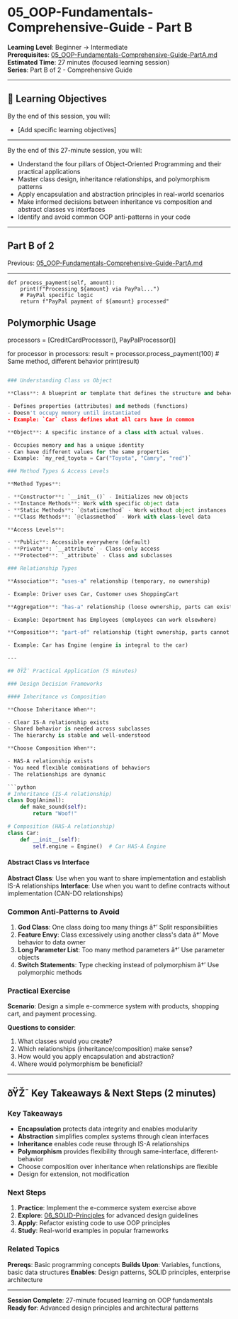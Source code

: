 # 05_OOP-Fundamentals-Comprehensive-Guide - Part B

**Learning Level**: Beginner → Intermediate  
**Prerequisites**: [05_OOP-Fundamentals-Comprehensive-Guide-PartA.md](05_OOP-Fundamentals-Comprehensive-Guide-PartA.md)  
**Estimated Time**: 27 minutes (focused learning session)  
**Series**: Part B of 2 - Comprehensive Guide

---
## 🎯 Learning Objectives

By the end of this session, you will:

- [Add specific learning objectives]

---

By the end of this 27-minute session, you will:

- Understand the four pillars of Object-Oriented Programming and their practical applications
- Master class design, inheritance relationships, and polymorphism patterns
- Apply encapsulation and abstraction principles in real-world scenarios
- Make informed decisions between inheritance vs composition and abstract classes vs interfaces
- Identify and avoid common OOP anti-patterns in your code

---

## Part B of 2

Previous: [05_OOP-Fundamentals-Comprehensive-Guide-PartA.md](05_OOP-Fundamentals-Comprehensive-Guide-PartA.md)

---

    def process_payment(self, amount):
        print(f"Processing ${amount} via PayPal...")
        # PayPal specific logic
        return f"PayPal payment of ${amount} processed"

## Polymorphic Usage

processors = [CreditCardProcessor(), PayPalProcessor()]

for processor in processors:
    result = processor.process_payment(100)  # Same method, different behavior
    print(result)

```python

### Understanding Class vs Object

**Class**: A blueprint or template that defines the structure and behavior of objects.

- Defines properties (attributes) and methods (functions)
- Doesn't occupy memory until instantiated
- Example: `Car` class defines what all cars have in common

**Object**: A specific instance of a class with actual values.

- Occupies memory and has a unique identity
- Can have different values for the same properties
- Example: `my_red_toyota = Car("Toyota", "Camry", "red")`

### Method Types & Access Levels

**Method Types**:

- **Constructor**: `__init__()` - Initializes new objects
- **Instance Methods**: Work with specific object data
- **Static Methods**: `@staticmethod` - Work without object instances
- **Class Methods**: `@classmethod` - Work with class-level data

**Access Levels**:

- **Public**: Accessible everywhere (default)
- **Private**: `__attribute` - Class-only access
- **Protected**: `_attribute` - Class and subclasses

### Relationship Types

**Association**: "uses-a" relationship (temporary, no ownership)

- Example: Driver uses Car, Customer uses ShoppingCart

**Aggregation**: "has-a" relationship (loose ownership, parts can exist independently)

- Example: Department has Employees (employees can work elsewhere)

**Composition**: "part-of" relationship (tight ownership, parts cannot exist independently)

- Example: Car has Engine (engine is integral to the car)

---

## ðŸŽ¯ Practical Application (5 minutes)

### Design Decision Frameworks

#### Inheritance vs Composition

**Choose Inheritance When**:

- Clear IS-A relationship exists
- Shared behavior is needed across subclasses
- The hierarchy is stable and well-understood

**Choose Composition When**:

- HAS-A relationship exists
- You need flexible combinations of behaviors
- The relationships are dynamic

```python
# Inheritance (IS-A relationship)
class Dog(Animal):
    def make_sound(self):
        return "Woof!"

# Composition (HAS-A relationship)
class Car:
    def __init__(self):
        self.engine = Engine()  # Car HAS-A Engine
```

#### Abstract Class vs Interface

**Abstract Class**: Use when you want to share implementation and establish IS-A relationships
**Interface**: Use when you want to define contracts without implementation (CAN-DO relationships)

### Common Anti-Patterns to Avoid

1. **God Class**: One class doing too many things â†’ Split responsibilities
2. **Feature Envy**: Class excessively using another class's data â†’ Move behavior to data owner
3. **Long Parameter List**: Too many method parameters â†’ Use parameter objects
4. **Switch Statements**: Type checking instead of polymorphism â†’ Use polymorphic methods

### Practical Exercise

**Scenario**: Design a simple e-commerce system with products, shopping cart, and payment processing.

**Questions to consider**:

1. What classes would you create?
2. Which relationships (inheritance/composition) make sense?
3. How would you apply encapsulation and abstraction?
4. Where would polymorphism be beneficial?

---

## ðŸŽ¯ Key Takeaways & Next Steps (2 minutes)

### Key Takeaways

- **Encapsulation** protects data integrity and enables modularity
- **Abstraction** simplifies complex systems through clean interfaces
- **Inheritance** enables code reuse through IS-A relationships
- **Polymorphism** provides flexibility through same-interface, different-behavior
- Choose composition over inheritance when relationships are flexible
- Design for extension, not modification

### Next Steps

1. **Practice**: Implement the e-commerce system exercise above
2. **Explore**: [06_SOLID-Principles](../02_SOLID-Principles/) for advanced design guidelines
3. **Apply**: Refactor existing code to use OOP principles
4. **Study**: Real-world examples in popular frameworks

### Related Topics

**Prereqs**: Basic programming concepts
**Builds Upon**: Variables, functions, basic data structures
**Enables**: Design patterns, SOLID principles, enterprise architecture

---

**Session Complete**: 27-minute focused learning on OOP fundamentals
**Ready for**: Advanced design principles and architectural patterns

